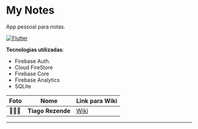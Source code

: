 # My Notes

App pessoal para notas.

[![Flutter](https://img.shields.io/badge/Powered%20by-FLUTTER%20v3.0.1-blue)](https://flutter.dev/)

**Tecnologias utilizadas**: 
- Firebase Auth.
- Cloud FireStore
- Firebase Core
- Firebase Analytics
- SQLite


| Foto                                                                                                                                                                                                    | Nome                  | Link para Wiki                                                                                                                       |
| ------------------------------------------------------------------------------------------------------------------------------------------------------------------------------------------------------- | --------------------- | ------------------------------------------------------------------------------------------------------------------------------------ |
| 👨🏼‍💻     | **Tiago Rezende** | [Wiki](https://www.linkedin.com/in/tiago-rezende-274a1318a/)                   |


---

